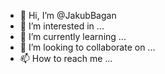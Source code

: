 - 👋 Hi, I’m @JakubBagan
- 👀 I’m interested in ...
- 🌱 I’m currently learning ...
- 💞️ I’m looking to collaborate on ...
- 📫 How to reach me ...

<!---
JakubBagan/JakubBagan is a ✨ special ✨ repository because its `README.md` (this file) appears on your GitHub profile.
You can click the Preview link to take a look at your changes.
--->
